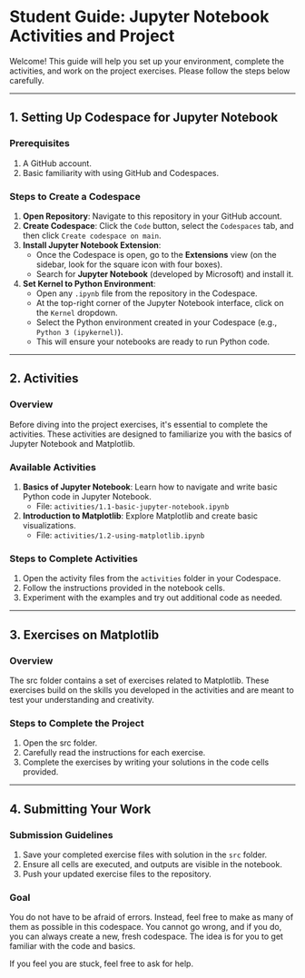











# Student Guide: Jupyter Notebook Activities and Project

Welcome! This guide will help you set up your environment, complete the activities, and work on the project exercises. Please follow the steps below carefully.

---

## 1. Setting Up Codespace for Jupyter Notebook

### Prerequisites
1. A GitHub account.
2. Basic familiarity with using GitHub and Codespaces.

### Steps to Create a Codespace
1. **Open Repository**: Navigate to this repository in your GitHub account.
2. **Create Codespace**: Click the `Code` button, select the `Codespaces` tab, and then click `Create codespace on main`.
3. **Install Jupyter Notebook Extension**:  
   - Once the Codespace is open, go to the **Extensions** view (on the sidebar, look for the square icon with four boxes).
   - Search for **Jupyter Notebook** (developed by Microsoft) and install it.
4. **Set Kernel to Python Environment**:  
   - Open any `.ipynb` file from the repository in the Codespace.
   - At the top-right corner of the Jupyter Notebook interface, click on the `Kernel` dropdown.
   - Select the Python environment created in your Codespace (e.g., `Python 3 (ipykernel)`).
   - This will ensure your notebooks are ready to run Python code.

---

## 2. Activities

### Overview
Before diving into the project exercises, it's essential to complete the activities. These activities are designed to familiarize you with the basics of Jupyter Notebook and Matplotlib.

### Available Activities
1. **Basics of Jupyter Notebook**: Learn how to navigate and write basic Python code in Jupyter Notebook.
   - File: `activities/1.1-basic-jupyter-notebook.ipynb`
2. **Introduction to Matplotlib**: Explore Matplotlib and create basic visualizations.
   - File: `activities/1.2-using-matplotlib.ipynb`

### Steps to Complete Activities
1. Open the activity files from the `activities` folder in your Codespace.
2. Follow the instructions provided in the notebook cells.
3. Experiment with the examples and try out additional code as needed.

---

## 3. Exercises on Matplotlib

### Overview
The src folder contains a set of exercises related to Matplotlib. These exercises build on the skills you developed in the activities and are meant to test your understanding and creativity.

### Steps to Complete the Project
1. Open the src folder.
2. Carefully read the instructions for each exercise.
3. Complete the exercises by writing your solutions in the code cells provided.

---

## 4. Submitting Your Work

### Submission Guidelines
1. Save your completed exercise files with  solution in the `src` folder. 
2. Ensure all cells are executed, and outputs are visible in the notebook.
3. Push your updated exercise files to the repository.


### Goal

You do not have to be afraid of errors. Instead, feel free to make as many of them as possible in this codespace. You cannot go wrong, and if you do, you can always create a new, fresh codespace. The idea is for you to get familiar with the code and basics.

If you feel you are stuck, feel free to ask for help.
